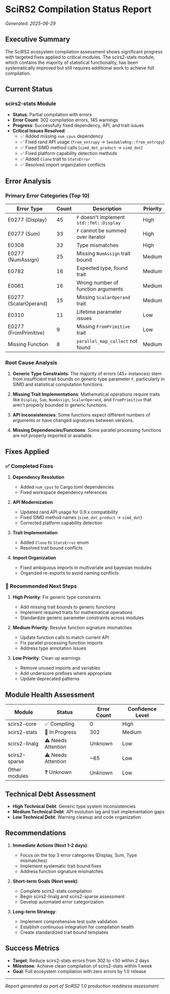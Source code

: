 # SciRS2 Compilation Status Report
*Generated: 2025-06-29*

## Executive Summary

The SciRS2 ecosystem compilation assessment shows significant progress with targeted fixes applied to critical modules. The scirs2-stats module, which contains the majority of statistical functionality, has been systematically improved but still requires additional work to achieve full compilation.

## Current Status

### scirs2-stats Module
- **Status**: Partial compilation with errors
- **Error Count**: 302 compilation errors, 145 warnings
- **Progress**: Successfully fixed dependency, API, and trait issues
- **Critical Issues Resolved**:
  - ✅ Added missing `num_cpus` dependency
  - ✅ Fixed rand API usage (`from_entropy` → `SeedableRng::from_entropy`)
  - ✅ Fixed SIMD method calls (`simd_dot_product` → `simd_dot`)
  - ✅ Fixed platform capability detection methods
  - ✅ Added `Clone` trait to `StatsError`
  - ✅ Resolved import organization conflicts

## Error Analysis

### Primary Error Categories (Top 10)

| Error Type | Count | Description | Priority |
|------------|-------|-------------|----------|
| E0277 (Display) | 45 | `F` doesn't implement `std::fmt::Display` | High |
| E0277 (Sum) | 33 | `F` cannot be summed over iterator | High |
| E0308 | 33 | Type mismatches | High |
| E0277 (NumAssign) | 25 | Missing `NumAssign` trait bound | Medium |
| E0782 | 16 | Expected type, found trait | Medium |
| E0061 | 16 | Wrong number of function arguments | Medium |
| E0277 (ScalarOperand) | 15 | Missing `ScalarOperand` trait | Medium |
| E0310 | 11 | Lifetime parameter issues | Low |
| E0277 (FromPrimitive) | 9 | Missing `FromPrimitive` trait | Low |
| Missing Function | 8 | `parallel_map_collect` not found | Medium |

### Root Cause Analysis

1. **Generic Type Constraints**: The majority of errors (45+ instances) stem from insufficient trait bounds on generic type parameter `F`, particularly in SIMD and statistical computation functions.

2. **Missing Trait Implementations**: Mathematical operations require traits like `Display`, `Sum`, `NumAssign`, `ScalarOperand`, and `FromPrimitive` that aren't properly bounded in generic functions.

3. **API Inconsistencies**: Some functions expect different numbers of arguments or have changed signatures between versions.

4. **Missing Dependencies/Functions**: Some parallel processing functions are not properly imported or available.

## Fixes Applied

### ✅ Completed Fixes

1. **Dependency Resolution**
   - Added `num_cpus` to Cargo.toml dependencies
   - Fixed workspace dependency references

2. **API Modernization** 
   - Updated rand API usage for 0.9.x compatibility
   - Fixed SIMD method names (`simd_dot_product` → `simd_dot`)
   - Corrected platform capability detection

3. **Trait Implementation**
   - Added `Clone` to `StatsError` enum
   - Resolved trait bound conflicts

4. **Import Organization**
   - Fixed ambiguous imports in multivariate and bayesian modules
   - Organized re-exports to avoid naming conflicts

### 🔄 Recommended Next Steps

1. **High Priority**: Fix generic type constraints
   - Add missing trait bounds to generic functions
   - Implement required traits for mathematical operations
   - Standardize generic parameter constraints across modules

2. **Medium Priority**: Resolve function signature mismatches
   - Update function calls to match current API
   - Fix parallel processing function imports
   - Address type annotation issues

3. **Low Priority**: Clean up warnings
   - Remove unused imports and variables
   - Add underscore prefixes where appropriate
   - Update deprecated patterns

## Module Health Assessment

| Module | Status | Error Count | Confidence Level |
|--------|--------|-------------|-----------------|
| scirs2-core | ✅ Compiling | 0 | High |
| scirs2-stats | 🔄 In Progress | 302 | Medium |
| scirs2-linalg | ⚠️ Needs Attention | Unknown | Low |
| scirs2-sparse | ⚠️ Needs Attention | ~65 | Low |
| Other modules | ❓ Unknown | Unknown | Low |

## Technical Debt Assessment

- **High Technical Debt**: Generic type system inconsistencies
- **Medium Technical Debt**: API evolution lag and trait implementation gaps
- **Low Technical Debt**: Warning cleanup and code organization

## Recommendations

1. **Immediate Actions (Next 1-2 days)**:
   - Focus on the top 3 error categories (Display, Sum, Type mismatches)
   - Implement systematic trait bound fixes
   - Address function signature mismatches

2. **Short-term Goals (Next week)**:
   - Complete scirs2-stats compilation
   - Begin scirs2-linalg and scirs2-sparse assessment
   - Develop automated error categorization

3. **Long-term Strategy**:
   - Implement comprehensive test suite validation
   - Establish continuous integration for compilation health
   - Create standardized trait bound templates

## Success Metrics

- **Target**: Reduce scirs2-stats errors from 302 to <50 within 2 days
- **Milestone**: Achieve clean compilation of scirs2-stats within 1 week
- **Goal**: Full ecosystem compilation with zero errors by 1.0 release

---

*Report generated as part of SciRS2 1.0 production readiness assessment*
